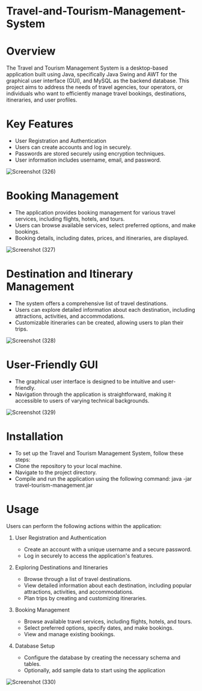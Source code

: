 # Travel-and-Tourism-Management-System

# Overview
The Travel and Tourism Management System is a desktop-based application built using Java, specifically Java Swing and AWT for the graphical user interface (GUI), and MySQL as the backend database. This project aims to address the needs of travel agencies, tour operators, or individuals who want to efficiently manage travel bookings, destinations, itineraries, and user profiles.

# Key Features
- User Registration and Authentication
- Users can create accounts and log in securely.
- Passwords are stored securely using encryption techniques.
- User information includes username, email, and password.


 ![Screenshot (326)](https://github.com/mohammmed-azeez/Travel-and-Tourism-Management-System/assets/85385770/9322230e-9fc7-4562-a885-bbefe0df7687)

# Booking Management
- The application provides booking management for various travel services, including flights, hotels, and tours.
- Users can browse available services, select preferred options, and make bookings.
- Booking details, including dates, prices, and itineraries, are displayed.

![Screenshot (327)](https://github.com/mohammmed-azeez/Travel-and-Tourism-Management-System/assets/85385770/44807883-208f-4080-9f36-13d7ad93c2bd)

# Destination and Itinerary Management
- The system offers a comprehensive list of travel destinations.
- Users can explore detailed information about each destination, including attractions, activities, and accommodations.
- Customizable itineraries can be created, allowing users to plan their trips.

![Screenshot (328)](https://github.com/mohammmed-azeez/Travel-and-Tourism-Management-System/assets/85385770/a177f48c-5793-4a6b-bd14-7756185f9d9b)

# User-Friendly GUI
- The graphical user interface is designed to be intuitive and user-friendly.
- Navigation through the application is straightforward, making it accessible to users of varying technical backgrounds.

![Screenshot (329)](https://github.com/mohammmed-azeez/Travel-and-Tourism-Management-System/assets/85385770/9c47e3cb-2e6e-46f5-bc91-ba9ee0387c0f)

# Installation
- To set up the Travel and Tourism Management System, follow these steps:
- Clone the repository to your local machine.
- Navigate to the project directory.
- Compile and run the application using the following command:  java -jar travel-tourism-management.jar

# Usage
Users can perform the following actions within the application:


1. User Registration and Authentication
   - Create an account with a unique username and a secure password.
   - Log in securely to access the application's features.

2. Exploring Destinations and Itineraries
   - Browse through a list of travel destinations.
   - View detailed information about each destination, including popular attractions, activities, and accommodations.
   - Plan trips by creating and customizing itineraries.

3. Booking Management
   - Browse available travel services, including flights, hotels, and tours.
   - Select preferred options, specify dates, and make bookings.
   - View and manage existing bookings.

4. Database Setup
   - Configure the database by creating the necessary schema and tables.
   - Optionally, add sample data to start using the application

![Screenshot (330)](https://github.com/mohammmed-azeez/Travel-and-Tourism-Management-System/assets/85385770/0fa43053-6c01-495e-9a80-126ba22f1244)








